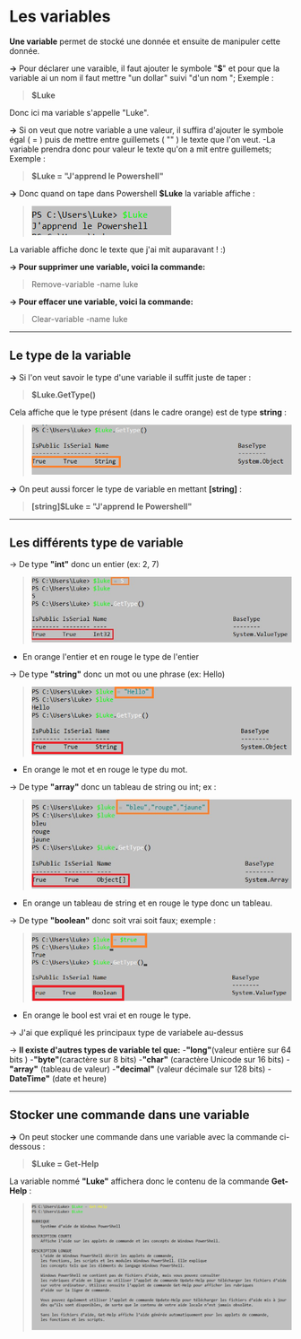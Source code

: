 # Les variables 

**Une variable** permet de stocké une donnée et ensuite de manipuler cette donnée.

**->** Pour déclarer une varaible, il faut ajouter le symbole "**$**" et pour que la variable ai un nom il faut mettre "un dollar" suivi "d'un nom "; Exemple :
>**$Luke**

Donc ici ma variable s'appelle "Luke".

**->** Si on veut que notre variable a une valeur, il suffira d'ajouter le symbole égal ( = ) puis de mettre entre guillemets ( "" ) le texte que l'on veut.
-La variable prendra donc pour valeur le texte qu'on a mit entre guillemets; Exemple :
> **$Luke = "J'apprend le Powershell"**

**->** Donc quand on tape dans Powershell **$Luke** la variable affiche :
> ![](Images.md/V.jpg)

La variable affiche donc le texte que j'ai mit auparavant ! :)

**-> Pour supprimer une variable, voici la commande:** 
> Remove-variable -name luke 

**-> Pour effacer une variable, voici la commande:**
> Clear-variable -name luke


---
## Le type de la variable 

**->** Si l'on veut savoir le type d'une variable il suffit juste de taper :
> **$Luke.GetType()**

Cela affiche que le type présent (dans le cadre orange) est de type **string** :
> ![](Images.md/T.jpg)

**->** On peut aussi forcer le type de variable en mettant **[string]** : 
> **[string]$Luke = "J'apprend le Powershell"**

---
## Les différents type de variable 

-> De type **"int"** donc un entier (ex: 2, 7)
> ![](Images.md/int.jpg)

- En orange l'entier et en rouge le type de l'entier 

-> De type **"string"** donc un mot ou une phrase (ex: Hello)
> ![](Images.md/str.jpg.png) 
-  En orange le mot et en rouge le type du mot.

-> De type **"array"** donc un tableau de string ou int; ex :
> ![](Images.md/ar.jpg)
- En orange un tableau de string et en rouge le type donc un tableau.
  
-> De type **"boolean"** donc soit vrai soit faux; exemple :
> ![](Images.md/bool.jpg.png)
- En orange le bool est vrai et en rouge le type.

-> J'ai que expliqué les principaux type de variabele au-dessus

-> **Il existe d'autres types de variable tel que:** 
-**"long"**(valeur entière sur 64 bits )
-**"byte"**(caractère sur 8 bits)
-**"char"** (caractère Unicode sur 16 bits)
-**"array"** (tableau de valeur)
-**"decimal"** (valeur décimale sur 128 bits)
-**DateTime"** (date et heure)

---

## Stocker une commande dans une variable 

**->** On peut stocker une commande dans une variable avec la commande ci-dessous :
>**$Luke = Get-Help**

La variable nommé **"Luke"** affichera donc le contenu de la commande **Get-Help** :
> ![](Images.md/h.jpg)


